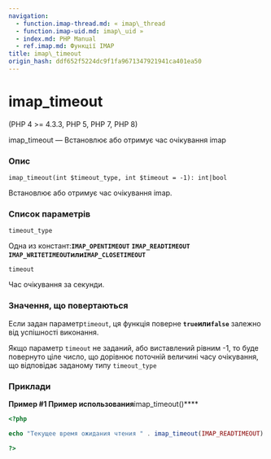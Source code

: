 ```yaml
---
navigation:
  - function.imap-thread.md: « imap\_thread
  - function.imap-uid.md: imap\_uid »
  - index.md: PHP Manual
  - ref.imap.md: Функції IMAP
title: imap\_timeout
origin_hash: ddf652f5224dc9f1fa9671347921941ca401ea50
---
```

# imap\_timeout

(PHP 4 >= 4.3.3, PHP 5, PHP 7, PHP 8)

imap\_timeout — Встановлює або отримує час очікування imap

### Опис

```methodsynopsis
imap_timeout(int $timeout_type, int $timeout = -1): int|bool
```

Встановлює або отримує час очікування imap.

### Список параметрів

`timeout_type`

Одна из констант:**`IMAP_OPENTIMEOUT`** **`IMAP_READTIMEOUT`** **`IMAP_WRITETIMEOUT`**или**`IMAP_CLOSETIMEOUT`**

`timeout`

Час очікування за секунди.

### Значення, що повертаються

Если задан параметр`timeout`, ця функція поверне **`true`**или**`false`** залежно від успішності виконання.

Якщо параметр `timeout` не заданий, або виставлений рівним -1, то буде повернуто ціле число, що дорівнює поточній величині часу очікування, що відповідає заданому типу `timeout_type`

### Приклади

**Пример #1 Пример использования**imap\_timeout()\*\*\*\*

```php
<?php

echo "Текущее время ожидания чтения " . imap_timeout(IMAP_READTIMEOUT) . "\n";

?>
```
